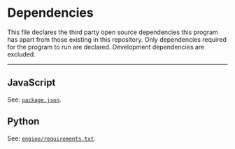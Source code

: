 # Dependencies

This file declares the third party open source dependencies this program has
apart from those existing in this repository. Only dependencies required for
the program to run are declared. Development dependencies are excluded.

* * *


## JavaScript

See: [`package.json`](package.json).


## Python

See: [`engine/requirements.txt`](engine/requirements.txt).
